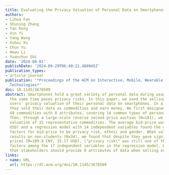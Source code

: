 ```yaml
---
title: Evaluating the Privacy Valuation of Personal Data on Smartphones
authors:
- Lihua Fan
- Shuning Zhang
- Yan Kong
- Xin Yi
- Yang Wang
- Xuhai Xu
- Chun Yu
- Hewu Li
- Yuanchun Shi
date: '2024-08-01'
publishDate: '2024-09-29T06:40:21.480945Z'
publication_types:
- article-journal
publication: '*Proceedings of the ACM on Interactive, Mobile, Wearable and Ubiquitous
  Technologies*'
doi: 10.1145/3678509
abstract: Smartphones hold a great variety of personal data during usage, which at
  the same time poses privacy risks. In this paper, we used the selling price to reflect
  users' privacy valuation of their personal data on smartphones. In a 7-day auction,
  they sold their data as commodities and earn money. We first designed a total of
  49 commodities with 8 attributes, covering 14 common types of personal data on smartphones.
  Then, through a large-scale reverse second price auction (N=181), we examined students'
  valuation of 15 representative commodities. The average bid-price was 62.8 CNY (8.68
  USD) and a regression model with 14 independent variables found the most influential
  factors for bid-price to be privacy risk, ethnic and gender. When validating our
  results on non-students (N=34), we found that despite they gave significantly higher
  prices (M=109.8 CNY, 15.17 USD), \"privacy risk\" was still one of the most influential
  factors among the 17 independent variables in the regression model. We recommended
  that stakeholders should provide 8 attributes of data when selling or managing it.
links:
- name: URL
  url: https://dl.acm.org/doi/10.1145/3678509
---
```

